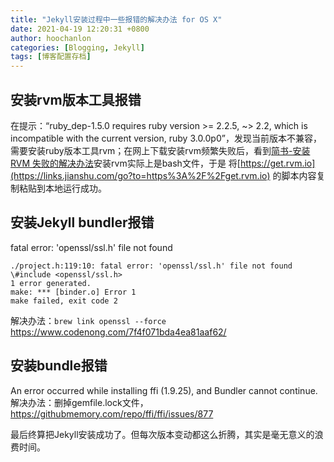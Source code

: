 ```yaml
---
title: "Jekyll安装过程中一些报错的解决办法 for OS X"
date: 2021-04-19 12:20:31 +0800
author: hoochanlon
categories: [Blogging, Jekyll]
tags: [博客配置存档]
---
```



## 安装rvm版本工具报错

在提示：“ruby_dep-1.5.0 requires ruby version >= 2.2.5, ~> 2.2, which is incompatible with the current version, ruby 3.0.0p0”，发现当前版本不兼容，需要安装ruby版本工具rvm；在网上下载安装rvm频繁失败后，看到[简书-安装RVM 失败的解决办法](https://www.jianshu.com/p/e15f6a793c94)安装rvm实际上是bash文件，于是 将[https://get.rvm.io](https://links.jianshu.com/go?to=https%3A%2F%2Fget.rvm.io) 的脚本内容复制粘贴到本地运行成功。

## 安装Jekyll bundler报错

 fatal error: 'openssl/ssl.h' file not found

```log
./project.h:119:10: fatal error: 'openssl/ssl.h' file not found
\#include <openssl/ssl.h>
1 error generated.
make: *** [binder.o] Error 1
make failed, exit code 2
```

解决办法：`brew link openssl --force` https://www.codenong.com/7f4f071bda4ea81aaf62/

## 安装bundle报错

An error occurred while installing ffi (1.9.25), and Bundler cannot continue. 解决办法：删掉gemfile.lock文件，https://githubmemory.com/repo/ffi/ffi/issues/877

最后终算把Jekyll安装成功了。但每次版本变动都这么折腾，其实是毫无意义的浪费时间。